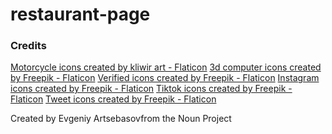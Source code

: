 # restaurant-page
### Credits
<a href="https://www.flaticon.com/free-icons/motorcycle" title="motorcycle icons">Motorcycle icons created by kliwir art - Flaticon</a>
<a href="https://www.flaticon.com/free-icons/3d-computer" title="3d computer icons">3d computer icons created by Freepik - Flaticon</a>
<a href="https://www.flaticon.com/free-icons/verified" title="verified icons">Verified icons created by Freepik - Flaticon</a>
<a href="https://www.flaticon.com/free-icons/instagram" title="instagram icons">Instagram icons created by Freepik - Flaticon</a>
<a href="https://www.flaticon.com/free-icons/tiktok" title="tiktok icons">Tiktok icons created by Freepik - Flaticon</a>
<a href="https://www.flaticon.com/free-icons/tweet" title="tweet icons">Tweet icons created by Freepik - Flaticon</a>

<text x="0" y="115" fill="#000000" font-size="5px" font-weight="bold" font-family="'Helvetica Neue', Helvetica, Arial-Unicode, Arial, Sans-serif">Created by Evgeniy Artsebasov</text><text x="0" y="120" fill="#000000" font-size="5px" font-weight="bold" font-family="'Helvetica Neue', Helvetica, Arial-Unicode, Arial, Sans-serif">from the Noun Project</text>